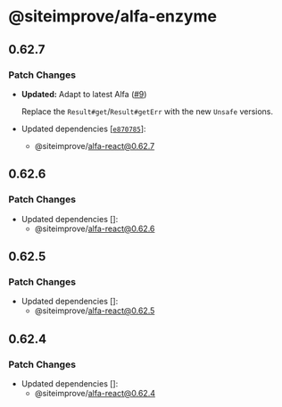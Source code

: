 # @siteimprove/alfa-enzyme

## 0.62.7

### Patch Changes

- **Updated:** Adapt to latest Alfa ([#9](https://github.com/Siteimprove/alfa-integrations/pull/9))

  Replace the `Result#get`/`Result#getErr` with the new `Unsafe` versions.

- Updated dependencies [[`e870785`](https://github.com/Siteimprove/alfa-integrations/commit/e8707850938daf133bfbc4808156babc1f99cb0d)]:
  - @siteimprove/alfa-react@0.62.7

## 0.62.6

### Patch Changes

- Updated dependencies []:
  - @siteimprove/alfa-react@0.62.6

## 0.62.5

### Patch Changes

- Updated dependencies []:
  - @siteimprove/alfa-react@0.62.5

## 0.62.4

### Patch Changes

- Updated dependencies []:
  - @siteimprove/alfa-react@0.62.4
